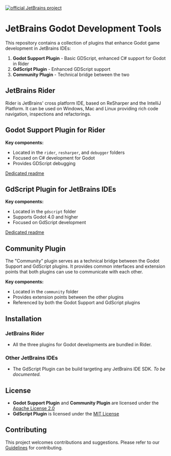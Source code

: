 [![official JetBrains project](https://jb.gg/badges/official-flat-square.svg)](https://github.com/JetBrains#jetbrains-on-github)

# JetBrains Godot Development Tools

This repository contains a collection of plugins that enhance Godot game development in JetBrains IDEs:

1. **Godot Support Plugin** - Basic GDScript, enhanced C# support for Godot in Rider
2. **GdScript Plugin** - Enhanced GDScript support
3. **Community Plugin** - Technical bridge between the two

## JetBrains Rider

Rider is JetBrains' cross platform IDE, based on ReSharper and the IntelliJ Platform. It can be used on Windows, Mac and Linux providing rich code navigation, inspections and refactorings.

## Godot Support Plugin for Rider

**Key components:**
- Located in the `rider`, `resharper`, and `debugger` folders
- Focused on C# development for Godot
- Provides GDScript debugging

[Dedicated readme](godot-support/features.md)

## GdScript Plugin for JetBrains IDEs

**Key components:**
- Located in the `gdscript` folder
- Supports Godot 4.0 and higher
- Focused on GdScript development

[Dedicated readme](gdscript/README.md)

## Community Plugin

The "Community" plugin serves as a technical bridge between the Godot Support and GdScript plugins. It provides common interfaces and extension points that both plugins can use to communicate with each other.

**Key components:**
- Located in the `community` folder
- Provides extension points between the other plugins
- Referenced by both the Godot Support and GdScript plugins

## Installation

### JetBrains Rider
- All the three plugins for Godot developments are bundled in Rider.

### Other JetBrains IDEs
- The GdScript Plugin can be build targeting any JetBrains IDE SDK. _To be documented._

## License

- **Godot Support Plugin** and **Community Plugin** are licensed under the [Apache License 2.0](LICENSE)
- **GdScript Plugin** is licensed under the [MIT License](gdscript/LICENSE)

## Contributing

This project welcomes contributions and suggestions.
Please refer to our [Guidelines](CONTRIBUTING.md) for contributing.
